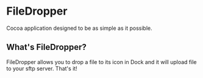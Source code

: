 FileDropper
===========

Cocoa application designed to be as simple as it possible. 

What's FileDropper?
-------------------

FileDropper allows you to drop a file to its icon in Dock and it will upload file to your sftp server. That's it!